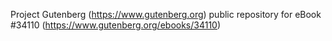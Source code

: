 Project Gutenberg (https://www.gutenberg.org) public repository for eBook #34110 (https://www.gutenberg.org/ebooks/34110)
